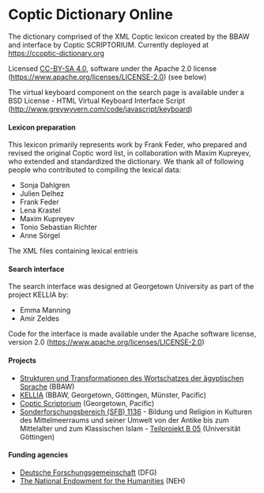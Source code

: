 # Coptic Dictionary Online
The dictionary comprised of the XML Coptic lexicon created by the BBAW and interface by Coptic SCRIPTORIUM.  Currently deployed at https://ccoptic-dictionary.org

Licensed [CC-BY-SA 4.0](https://creativecommons.org/licenses/by-sa/4.0/), software under the Apache 2.0 license (https://www.apache.org/licenses/LICENSE-2.0) (see below)

The virtual keyboard component on the search page is available under a BSD License - HTML Virtual Keyboard Interface Script (http://www.greywyvern.com/code/javascript/keyboard)

#### Lexicon preparation

This lexicon primarily represents work by Frank Feder, who prepared and revised the original Coptic word list, in collaboration with Maxim Kupreyev, who extended and standardized the dictionary. We thank all of following people who contributed to compiling the lexical data:  
  * Sonja Dahlgren  
  * Julien Delhez  
  * Frank Feder  
  * Lena Krastel  
  * Maxim Kupreyev  
  * Tonio Sebastian Richter  
  * Anne Sörgel  
  
The XML files containing lexical entrieis

#### Search interface

The search interface was designed at Georgetown University as part of the project KELLIA by:  
  * Emma Manning  
  * Amir Zeldes
  
Code for the interface is made available under the Apache software license, version 2.0 (https://www.apache.org/licenses/LICENSE-2.0)


#### Projects

  * [Strukturen und Transformationen des Wortschatzes der ägyptischen Sprache](https://www.saw-leipzig.de/de/projekte/strukturen-und-transformationen-des-wortschatzes-der-aegyptischen-sprache) (BBAW)
  * [KELLIA](http://kellia.uni-goettingen.de/) (BBAW, Georgetown, Göttingen, Münster, Pacific)  
  * [Coptic Scriptorium](http://copticscriptorium.org/) (Georgetown, Pacific)  
  * [Sonderforschungsbereich (SFB) 1136](http://www.uni-goettingen.de/de/517150.html) - Bildung und Religion in Kulturen des Mittelmeerraums und seiner Umwelt von der Antike bis zum Mittelalter und zum Klassischen Islam - [Teilprojekt B 05](http://www.uni-goettingen.de/de/521144.html) (Universität Göttingen)  

#### Funding agencies

  * [Deutsche Forschungsgemeinschaft](http://dfg.de) (DFG)  
  * [The National Endowment for the Humanities](https://www.neh.gov) (NEH)  
